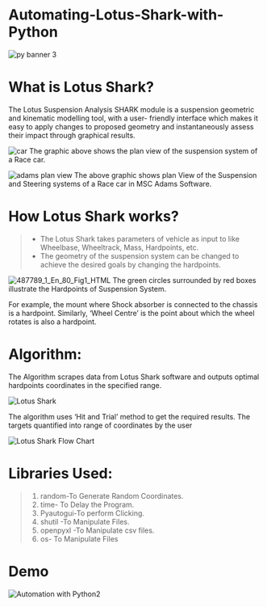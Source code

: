 # Automating-Lotus-Shark-with-Python
![py banner 3](https://user-images.githubusercontent.com/116753318/204351676-24f87dd4-8f5d-488f-be24-560e17f39f97.jpg)

# What is Lotus Shark?
The Lotus Suspension Analysis SHARK module is a suspension geometric and kinematic modelling tool, with a user- friendly interface which makes it easy to apply changes to proposed geometry and instantaneously assess their impact through graphical results.

![car](https://user-images.githubusercontent.com/116753318/204351865-13686746-204a-4895-b7e6-eca29aca79e4.jpg)
The graphic above shows the plan view of the suspension system of a Race car.


![adams plan view](https://user-images.githubusercontent.com/116753318/204351941-4a3d9c2a-5c1e-4f4d-a532-bf45fceb1b39.gif)
The above graphic shows plan View of the Suspension and Steering systems of a Race car in MSC Adams Software.

# How Lotus Shark works?
> - The Lotus Shark takes parameters of vehicle as input to like Wheelbase, Wheeltrack, Mass, Hardpoints, etc.<br />
> - The geometry of the suspension system can be changed to achieve the desired goals by changing the hardpoints.

![487789_1_En_80_Fig1_HTML](https://user-images.githubusercontent.com/116753318/204352186-288c6c55-982d-43c9-bf04-9c8de4ab2ca5.png)
The green circles surrounded by red boxes illustrate the Hardpoints of Suspension System.

For example, the mount where Shock absorber is connected to the chassis is a hardpoint. Similarly, ‘Wheel Centre’ is the point about which the wheel rotates is also a hardpoint.

# Algorithm:
The Algorithm scrapes data from Lotus Shark software and outputs optimal hardpoints coordinates in the specified range.

![Lotus Shark](https://user-images.githubusercontent.com/116753318/204352352-32b5c97f-9276-4145-b891-016797542ff2.gif)

The algorithm uses ‘Hit and Trial’ method to get the required results. The targets quantified into range of coordinates by the user

![Lotus Shark Flow Chart](https://user-images.githubusercontent.com/116753318/204352486-2a6cb220-715d-4800-8125-00919f54b0df.png)


# Libraries Used:
> 1. random-To Generate Random Coordinates.
> 2. time- To Delay the Program.
> 3. Pyautogui-To perform Clicking.	
> 4. shutil -To Manipulate Files.
> 5. openpyxl -To Manipulate csv files.	
> 6. os- To Manipulate Files

# Demo

![Automation with Python2](https://user-images.githubusercontent.com/116753318/204353177-fe2535f1-be5e-4b5d-8af1-2069ee5d7049.gif)
